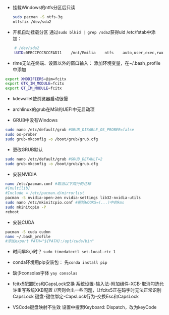 - 挂载Windows的ntfs分区后只读
    ```bash
    sudo pacman -S ntfs-3g
    ntfsfix /dev/sda2
    ```

- 开机自动挂载分区
    通过`sudo blkid | grep /sda2`获得uid
    /etc/fstab中添加：
```bash
    # /dev/sda2  
    UUID=0EBCCFCCBCCFAD11    /mnt/Emilia    ntfs    auto,user,exec,rwx    0 0
```

- rime无法在终端、设置以外的窗口输入：
    添加环境变量，在~/.bash_profile中添加
```bash 
export XMODIFIERS=@im=fcitx  
export GTK_IM_MODULE=fcitx  
export QT_IM_MODULE=fcitx
```
- kdewallet使浏览器启动很慢
    
- archlinux的grub在MSI的UEFI中无启动项

- GRUB中没有Windows
```bash
sudo nano /etc/default/grub #GRUB_DISABLE_OS_PROBER=false
sudo os-prober
sudo grub-mkconfig -o /boot/grub/grub.cfg
```

- 更改GRUB默认
```bash
sudo nano /etc/default/grub #GRUB_DEFAULT=2
sudo grub-mkconfig -o /boot/grub/grub.cfg
```

- 安装NVIDIA
```bash
nano /etc/pacman.conf #取消以下两行的注释
#[multilib]
#Include = /etc/pacman.d/mirrorlist
pacman -S nvidia-open-zen nvidia-settings lib32-nvidia-utils
sudo nano /etc/mkinitcpio.conf #删除HOOKS=(...)中的kms
sudo mkinitcpio -P
reboot
```

- 安装CUDA
```bash
pacman -S cuda cudnn
nano ~/.bash_profile
#添加export PATH="${PATH}:/opt/cuda/bin"
```

- 时间早8小时？
`sudo timedatectl set-local-rtc 1`

- conda环境用pip安装包：
先`conda install pip`

- 缺少consolas字体
`yay consolas`
- fcitx5配置Ecs和CapsLock交换
    系统设置-输入法-附加组件-XCB-取消勾选允许重写系统XKB配置 
    //否则会出一些问题，让fcitx5正在码字时无法正常识别CapsLock
    键盘-键位绑定-CapsLock行为-交换Esc和CapsLock
- VSCode键盘映射不生效
    设置中搜索Keyboard: Dispatch，改为keyCode